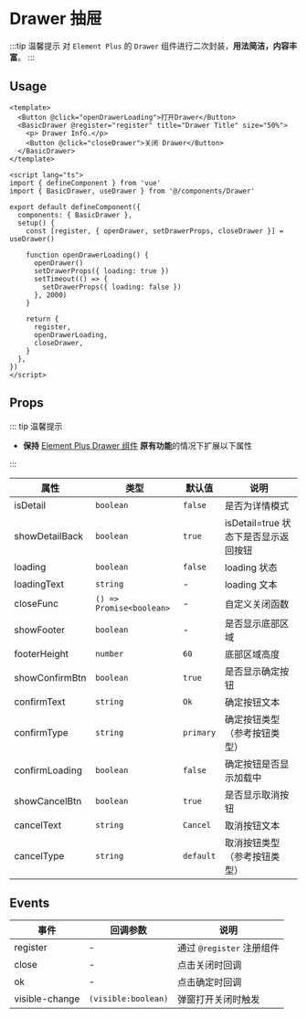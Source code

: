 # Drawer 抽屉

:::tip 温馨提示
对 `Element Plus` 的 `Drawer` 组件进行二次封装，**用法简洁，内容丰富**。
:::


## Usage

```vue
<template>
  <Button @click="openDrawerLoading">打开Drawer</Button>
  <BasicDrawer @register="register" title="Drawer Title" size="50%">
    <p> Drawer Info.</p>
    <Button @click="closeDrawer">关闭 Drawer</Button>
  </BasicDrawer>
</template>

<script lang="ts">
import { defineComponent } from 'vue'
import { BasicDrawer, useDrawer } from '@/components/Drawer'

export default defineComponent({
  components: { BasicDrawer },
  setup() {
    const [register, { openDrawer, setDrawerProps, closeDrawer }] = useDrawer()

    function openDrawerLoading() {
      openDrawer()
      setDrawerProps({ loading: true })
      setTimeout(() => {
        setDrawerProps({ loading: false })
      }, 2000)
    }

    return {
      register,
      openDrawerLoading,
      closeDrawer,
    }
  },
})
</script>
```


## Props

::: tip 温馨提示

- **保持** [Element Plus Drawer 组件](https://element-plus.gitee.io/zh-CN/component/drawer.html) **原有功能**的情况下扩展以下属性

:::

| 属性           | 类型                 | 默认值  | 说明                                 |
| -------------- | -------------------- | ------- | ------------------------------------ |
| isDetail       | `boolean`            | `false` | 是否为详情模式                       |
| showDetailBack | `boolean`            | `true`  | isDetail=true 状态下是否显示返回按钮 |
| loading        | `boolean`            | `false` | loading 状态                         |
| loadingText    | `string`             | -      | loading 文本                       |
| closeFunc      | `() => Promise<boolean>` | -   | 自定义关闭函数                     |
| showFooter     | `boolean`            | -       | 是否显示底部区域                         |
| footerHeight   | `number`             | `60`    | 底部区域高度                         |
| showConfirmBtn   | `boolean`             | `true`    | 是否显示确定按钮                   |
| confirmText   | `string`             | `Ok`    | 确定按钮文本                         |
| confirmType   | `string`             | `primary`    | 确定按钮类型（参考按钮类型）                         |
| confirmLoading   | `boolean`             | `false`    | 确定按钮是否显示加载中         |
| showCancelBtn   | `boolean`             | `true`    | 是否显示取消按钮                         |
| cancelText   | `string`             | `Cancel`    | 取消按钮文本                         |
| cancelType   | `string`             | `default`    | 取消按钮类型（参考按钮类型）                         |


## Events

| 事件           | 回调参数                  | 说明               |
| -------------- | ------------------------- | ------------------ |
| register       | -               | 通过 `@register` 注册组件 |
| close          | -               | 点击关闭时回调       |
| ok             | -               | 点击确定时回调       |
| visible-change | `(visible:boolean)` | 弹窗打开关闭时触发 |
